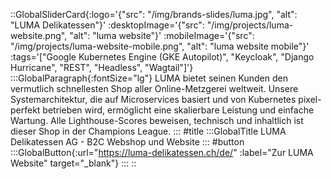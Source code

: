 ::GlobalSliderCard{:logo='{"src": "/img/brands-slides/luma.jpg", "alt": "LUMA Delikatessen"}' :desktopImage='{"src": "/img/projects/luma-website.png", "alt": "luma website"}' :mobileImage='{"src": "/img/projects/luma-website-mobile.png", "alt": "luma website mobile"}' :tags='["Google Kubernetes Engine (GKE Autopilot)", "Keycloak", "Django Hurricane", "REST", "Headless", "Wagtail"]'}
:::GlobalParagraph{:fontSize="lg"}
LUMA bietet seinen Kunden den vermutlich schnellesten Shop aller Online-Metzgerei weltweit. Unsere Systemarchitektur, die auf Microservices basiert und von Kubernetes pixel-perfekt betrieben wird, ermöglicht eine skalierbare Leistung und einfache Wartung. Alle Lighthouse-Scores beweisen, technisch und inhaltlich ist dieser Shop in der Champions League.
:::
#title
:::GlobalTitle
LUMA Delikatessen AG - B2C Webshop und Website
:::
#button
:::GlobalButton{:url="https://luma-delikatessen.ch/de/" :label="Zur LUMA Website" target="_blank"}
:::
::